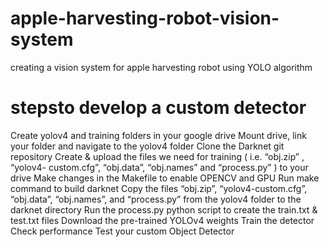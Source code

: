 # apple-harvesting-robot-vision-system
creating a vision system for apple harvesting robot using YOLO algorithm
# stepsto develop a custom detector
Create yolov4 and training folders in your google drive
Mount drive, link your folder and navigate to the yolov4 folder
Clone the Darknet git repository
Create & upload the files we need for training ( i.e. “obj.zip” , “yolov4- custom.cfg”, “obj.data”, “obj.names” and “process.py” ) to your drive
Make changes in the Makefile to enable OPENCV and GPU
Run make command to build darknet
Copy the files “obj.zip”, “yolov4-custom.cfg”, “obj.data”, “obj.names”, and “process.py” from the yolov4 folder to the darknet directory
Run the process.py python script to create the train.txt & test.txt files
Download the pre-trained YOLOv4 weights
Train the detector
Check performance
Test your custom Object Detector
